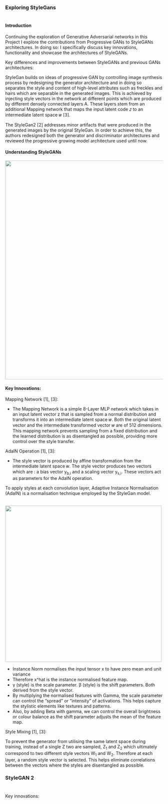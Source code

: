 ### Exploring StyleGans
#
#### Introduction
Continuing the exploration of Generative Adversarial networks in this Project I explore the contributions from Progressive GANs to StyleGANs architectures. In doing so: I specifically discuss key innovations, functionality and showcase the architectures of StyleGANs.

Key differences and improvements between StyleGANs and previous GANs architectures:

StyleGan builds on ideas of progressive GAN by controlling image synthesis process by redesigning the generator architecture and in doing so separates the style and content of high-level attributes such as freckles and hairs which are separable in the generated images. This is achieved by injecting style vectors in the network at different points which are produced by different densely connected layers A. These layers stem from an additional Mapping network that maps the input latent code 𝑧 to an intermediate latent space 𝑤 [3].

The StyleGan2 [2] addresses minor artifacts that were produced in the generated images by the original StyleGan. In order to achieve this, the authors redesigned both the generator and discriminator architectures and reviewed the progressive growing model architecture used until now.

#### Understanding StyleGANs

<img src="https://miro.medium.com/v2/resize:fit:875/1*MPrahfIiW0zrO_yNW5ql5Q.png" width="700"/>

#### Key Innovations:

Mapping Network [1], [3]: 
- The Mapping Network is a simple 8-Layer MLP network which takes in an input latent vector z that is sampled from a normal distribution and transforms it into an intermediate latent space 𝑤. Both the original latent vector and the intermediate transformed vector 𝑤 are of 512 dimensions. This mapping network prevents sampling from a fixed distribution and the learned distribution is as disentangled as possible, providing more control over the style transfer.

AdaIN Operation [1], [3]: 
- The style vector is produced by affine transformation from the intermediate latent space 𝑤. The style vector produces two vectors which are : a bias vector y<sub>b,i</sub> and a scaling vector y<sub>s,i</sub>. These vectors act as parameters for the AdaIN operation.

To apply styles at each convolution layer,  Adaptive Instance Normalisation (AdaIN) is a normalisation technique employed by the StyleGan model.

&nbsp; &nbsp; &nbsp; &nbsp; &nbsp; &nbsp; &nbsp; &nbsp; &nbsp; &nbsp; &nbsp; &nbsp; &nbsp; &nbsp; &nbsp; &nbsp; &nbsp; &nbsp; &nbsp; &nbsp; &nbsp; &nbsp; &nbsp; &nbsp; <img src="https://latex.codecogs.com/svg.image?\text{AdaIN}(x,\text{style})=\gamma(\text{style})\cdot\text{InstanceNorm}(x)&plus;\beta(\text{style})" width="500"/>
- Instance Norm normalises the input tensor x to have zero mean and unit variance
- Therefore x^hat is the instance normalised feature map.
- γ (style) is the scale parameter. β (style) is the shift parameters. Both derived from the style vector.
- By multiplying the normalised features with Gamma, the scale parameter can control the “spread” or “intensity” of activations. This helps capture the stylistic elements like textures and patterns.
- Also, by adding Beta with gamma, we can control the overall brightness or colour balance as the shift parameter adjusts the mean of the feature map.

Style Mixing [1], [3]:

To prevent the generator from utilising the same latent space during training, instead of a single Z two are sampled, Z<sub>1</sub> and Z<sub>2</sub> which ultimately correspond to two different style vectors W<sub>1</sub> and W<sub>2</sub>. Therefore at each layer, a random style vector is selected. This helps eliminate correlations between the vectors where the styles are disentangled as possible.


### StyleGAN 2
#
Key innovations:

